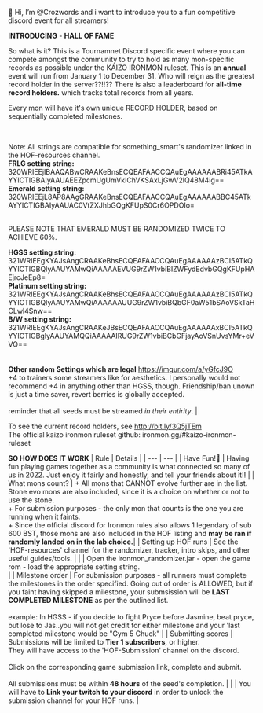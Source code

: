 👋 Hi, I’m @Crozwords and i want to introduce you to a fun competitive discord event for all streamers!  

**INTRODUCING** - **HALL OF FAME**

So what is it? This is a Tournamnet Discord specific event where you can compete amongst the community to try to hold 
as many mon-specific records as possible under the KAIZO IRONMON ruleset. This is an **annual** event will run from January 1 to December 31. Who will reign as the 
greatest record holder in the server??!!?? There is also a leaderboard for **all-time record holders.** which tracks total records from all years.

Every mon will have it's own unique RECORD HOLDER, based on sequentially completed milestones. 

<br>

Note: All strings are compatible  for something_smart's randomizer linked in the HOF-resources channel. <br>
**FRLG setting string:** 320WRIEEjIBAAQABwCRAAKeBnsECQEAFAACCQAuEgAAAAAABRi45ATkAYYICTIGBAIyAAUAEEZpcmUgUmVkIChVKSAxLjGwV2lQ48M4ig== <br> 
**Emerald setting string:** <br> 320WRIEEjL8AP8AAgGRAAKeBnsECQEAFAACCQAuEgAAAAAABBC45ATkAYYICTIGBAIyAAUAC0VtZXJhbGQgKFUpS0Cr6OPDOIo= <br> 

<br> PLEASE NOTE THAT EMERALD MUST BE RANDOMIZED TWICE TO ACHIEVE 60%. <br>

**HGSS setting string:** 321WRIEEgKYAJsAngCRAAKeBhsECQEAFAACCQAuEgAAAAAAzBCI5ATkQYYICTIGBQIyAAUYAMwQiAAAAAEVUG9rZW1vbiBIZWFydEdvbGQgKFUpHAEjrcJeEp8= <br> 
**Platinum setting string:** 321WRIEEgKYAJsAngCRAAKeBhsECQEAFAACCQAuEgAAAAAAzBCI5ATkQYYICTIGBQIyAAUYAMwQiAAAAAAUUG9rZW1vbiBQbGF0aW51bSAoVSkTaHCLwl4Snw== <br> 
**B/W setting string:** 321WRIEEgKYAJsAngCRAAKeJBsECQEAFAACCQAuEgAAAAAAxBCI5ATkQYYICTIGBgIyAAUYAMQQiAAAAAIRUG9rZW1vbiBCbGFjayAoVSnUvsYMr+eVVQ== <br> <br> <br> 
**Other random Settings which are legal** https://imgur.com/a/yGfcJ9O <br> +4 to trainers some streamers like for aesthetics. I personally would not recommend +4 in anything other than HGSS, though. Friendship/ban unown is just a time saver, revert berries is globally accepted.<br><br> reminder that all seeds must be streamed *in their entirity*. |

To see the current record holders, see http://bit.ly/3Q5jTEm <br>
The official kaizo ironmon ruleset github: ironmon.gg/#kaizo-ironmon-ruleset

**SO HOW DOES IT WORK** 
| Rule | Details |
| --- | --- |
| Have Fun!🙂 | Having fun playing games together as a community is what connected so many of us in 2022. Just enjoy it fairly and honestly, and tell your friends about it!! |
| What mons count? | + All mons that CANNOT evolve further are in the list. Stone evo mons are also included, since it is a choice on whether or not to use the stone. <br> + For submission purposes - the  only mon that counts is the one you are running when it faints. <br> + Since the official discord for Ironmon rules also allows 1 legendary of sub 600 BST, those mons are also included in the HOF listing and **may be ran if randomly landed on in the lab choice.**|
| Setting up HOF runs | See the 'HOF-resources' channel for the randomizer, tracker, intro skips, and other useful guides/tools. |
|                     | Open the ironmon_randomizer.jar - open the game rom - load the appropriate setting string. <br> |
| Milestone order | For submission purposes - all runners must complete the milestones in the order specified. Going out of order is ALLOWED, but if you faint having skipped a milestone, your submsission will be **LAST COMPLETED MILESTONE** as per the outlined list.  <br> <br> example: In HGSS - if you decide to fight Pryce before Jasmine, beat pryce, but lose to Jas..you will not get credit for either milestone and your 'last completed milestone would be "Gym 5 Chuck" |
| Submitting scores | Submissions will be limited to **Tier 1 subscribers**, or higher. <br> They will have access to the 'HOF-Submission' channel on the discord. <br> <br>  Click on the corresponding game submission link, complete and submit. <br><br> All submissions must be within **48 hours** of the seed's completion. |
|                   | You will have to **Link your twitch to your discord** in order to unlock the submission channel for your HOF runs. |
